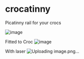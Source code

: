 # crocatinny
 Picatinny rail for your crocs

![image](https://github.com/bigcrimping/crocatinny/assets/74270551/1c73ead0-4e25-4f4b-a439-1506f2d5eb80)


Fitted to Croc
![image](https://github.com/bigcrimping/crocatinny/assets/74270551/61045559-58ea-444b-bf3b-11ae75d1b75f)

With laser
![Uploading image.png…]()

